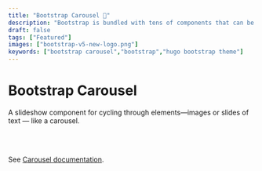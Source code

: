 ```yaml
---
title: "Bootstrap Carousel 🎠"
description: "Bootstrap is bundled with tens of components that can be reused to provide a good user experience and user interactions in a web page."
draft: false
tags: ["Featured"]
images: ["bootstrap-v5-new-logo.png"]
keywords: ["bootstrap carousel","bootstrap","hugo bootstrap theme"]
---
```


# Bootstrap Carousel

A slideshow component for cycling through elements—images or slides of text — like a carousel.

<br>



<br>

See [Carousel documentation](https://getbootstrap.com/docs/5.3/components/carousel/).
